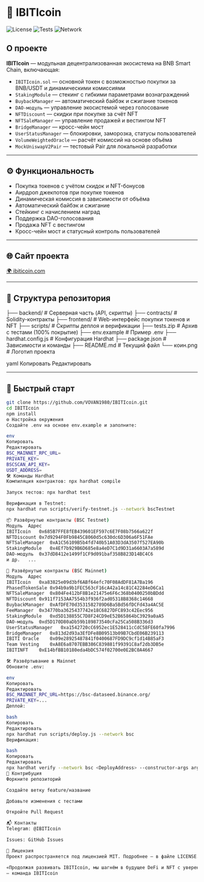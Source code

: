 # 🚀 IBITIcoin

![License](https://img.shields.io/badge/license-MIT-green)
![Tests](https://img.shields.io/badge/tests-100%25-success)
![Network](https://img.shields.io/badge/network-BSC-blue)

## О проекте

**IBITIcoin** — модульная децентрализованная экосистема на BNB Smart Chain, включающая:

- `IBITIcoin.sol` — основной токен с возможностью покупки за BNB/USDT и динамическими комиссиями
- `StakingModule` — стекинг с гибкими параметрами вознаграждений
- `BuybackManager` — автоматический байбэк и сжигание токенов
- `DAO-модуль` — управление экосистемой через голосование
- `NFTDiscount` — скидки при покупке за счёт NFT
- `NFTSaleManager` — управление продажей и вестингом NFT
- `BridgeManager` — кросс-чейн мост
- `UserStatusManager` — блокировки, заморозка, статусы пользователей
- `VolumeWeightedOracle` — расчёт комиссий на основе объёма
- `MockUniswapV2Pair` — тестовый Pair для локальной разработки

---

## ⚙️ Функциональность

- Покупка токенов с учётом скидок и NFT-бонусов
- Аирдроп джекпотов при покупке токенов
- Динамическая комиссия в зависимости от объёма
- Автоматический байбэк и сжигание
- Стейкинг с начислением наград
- Поддержка DAO-голосования
- Продажа NFT с вестингом
- Кросс-чейн мост и статусный контроль пользователей

---

## 🌐 Сайт проекта

[🌍 ibiticoin.com](https://www.ibiticoin.com/)

---

## 📁 Структура репозитория

├── backend/ # Серверная часть (API, скрипты)
├── contracts/ # Solidity-контракты
├── frontend/ # Web-интерфейс покупки токенов и NFT
├── scripts/ # Скрипты деплоя и верификации
├── tests.zip # Архив с тестами (100% покрытие)
├── env.example # Пример .env
├── hardhat.config.js # Конфигурация Hardhat
├── package.json # Зависимости и команды
├── README.md # Текущий файл
└── коин.png # Логотип проекта

yaml
Копировать
Редактировать

---

## 🚀 Быстрый старт

```bash
git clone https://github.com/VOVAN1980/IBITIcoin.git
cd IBITIcoin
npm install
⚙️ Настройка окружения
Создайте .env на основе env.example и заполните:

env
Копировать
Редактировать
BSC_MAINNET_RPC_URL=
PRIVATE_KEY=
BSCSCAN_API_KEY=
USDT_ADDRESS=
🛠️ Команды Hardhat
Компиляция контрактов: npx hardhat compile

Запуск тестов: npx hardhat test

Верификация в Testnet:
npx hardhat run scripts/verify-testnet.js --network bscTestnet

📦 Развёрнутые контракты (BSC Testnet)
Модуль	Адрес
IBITIcoin	0x685B7FFE8fEB439601EF597c6E7F08b7566a622f
NFTDiscount	0x7d9294F0Fb9845C8060d5c630dc6D306a6F51FAe
NFTSaleManager	0xA1C56109B5b4fd740b51A03D3dA3507f527EA90b
StakingModule	0x4Ef7b929B6D685e8a4eD7C1d9D31a6603A7a589d
DAO-модуль	0x37dD8412e1499f1CF9d091baf358B823D14BC4C6
и др.	...

🧠 Развёрнутые контракты (BSC Mainnet)
Модуль	Адрес
IBITIcoin	0xa83825e09d3bf6ABf64efc70F08AdDF81A7Ba196
PhasedTokenSale	0x94b9a9b1FEC563cF16cA42a14c81C42284eD6Ca1
NFTSaleManager	0x804Fe412bF8B1e21475e6F6c368b0400250bBDdd
NFTDiscount	0x911f7153AA7554b3f936f2ad05318B8368c14668
BuybackManager	0xAfDFE70d3531582789D6Ba5Bd56fDCFd43a4AC5E
FeeManager	0x34770ba3625437742e18C6827DFC893c42Eec956
StakingModule	0xd5D138855C7D8F24CD9eE52B65864bC3929a0aA5
DAO-модуль	0xd5D170D80aDb59b189873540cFa25Ca508B336d3
UserStatusManager	0xa1542720cC6952ec1E528411cCdC58FE60fa7996
BridgeManager	0x813d2d93a3EfDFe8B09513b09B7CbdE06B239113
IBITI Oracle	0x09e28925487841f0400687FD9DC9cf1d14B85aF3
Team Vesting	0xA8E6a8707EBB386C839881f99391C8af2db3DB5e
IBITINFT	0xE14bfBB10180eda4bDC574f02700e0E2BC0A4667

🛠 Развёртывание в Mainnet
Обновите .env:

env
Копировать
Редактировать
BSC_MAINNET_RPC_URL=https://bsc-dataseed.binance.org/
PRIVATE_KEY=...
Деплой:

bash
Копировать
Редактировать
npx hardhat run scripts/deploy.js --network bsc
Верификация:

bash
Копировать
Редактировать
npx hardhat verify --network bsc <DeployAddress> --constructor-args args.js
🤝 Контрибуция
Форкните репозиторий

Создайте ветку feature/название

Добавьте изменения с тестами

Откройте Pull Request

📬 Контакты
Telegram: @IBITIcoin

Issues: GitHub Issues

📄 Лицензия
Проект распространяется под лицензией MIT. Подробнее — в файле LICENSE.

«Продолжая развивать IBITIcoin, мы шагнём в будущее DeFi и NFT с уверенностью и безопасностью.»
— команда IBITIcoin
